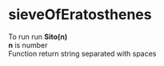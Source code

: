 # sieveOfEratosthenes
To run run **Sito(n)**  
**n** is number  
Function return string separated with spaces

